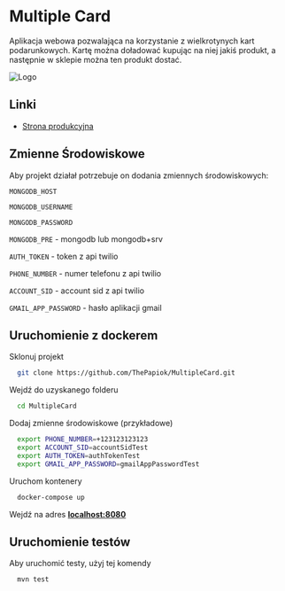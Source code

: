 
# Multiple Card

Aplikacja webowa pozwalająca na korzystanie z wielkrotynych kart podarunkowych. Kartę można doładować kupując na niej jakiś produkt, a następnie w sklepie można ten produkt dostać.


![Logo](https://i.imgur.com/C5RsVmp.png)

## Linki

- [Strona produkcyjna](https://multiplecard-neq8.onrender.com/)


## Zmienne Środowiskowe

Aby projekt działał potrzebuje on dodania zmiennych środowiskowych:

`MONGODB_HOST`

`MONGODB_USERNAME`

`MONGODB_PASSWORD`

`MONGODB_PRE` - mongodb lub mongodb+srv

`AUTH_TOKEN` - token z api twilio

`PHONE_NUMBER` - numer telefonu z api twilio

`ACCOUNT_SID` - account sid z api twilio

`GMAIL_APP_PASSWORD` - hasło aplikacji gmail






## Uruchomienie z dockerem

Sklonuj projekt

```bash
  git clone https://github.com/ThePapiok/MultipleCard.git
```

Wejdź do uzyskanego folderu

```bash
  cd MultipleCard
```

Dodaj zmienne środowiskowe (przykładowe)

```bash
  export PHONE_NUMBER=+123123123123
  export ACCOUNT_SID=accountSidTest
  export AUTH_TOKEN=authTokenTest
  export GMAIL_APP_PASSWORD=gmailAppPasswordTest
```

Uruchom kontenery

```bash
  docker-compose up
```

Wejdź na adres **[localhost:8080](http://localhost:8080/)**



## Uruchomienie testów

Aby uruchomić testy, użyj tej komendy

```bash
  mvn test
```


 

